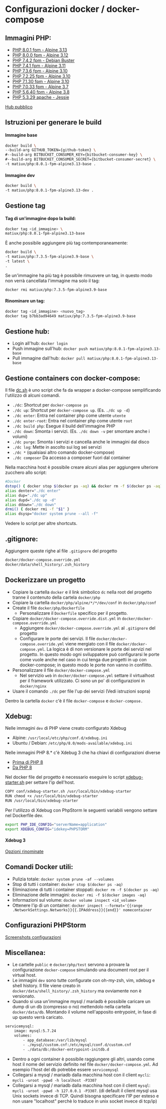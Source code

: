 Configurazioni docker / docker-compose
=====

## Immagini PHP:
* [PHP 8.0.1 fpm - Alpine 3.13](docker/php/alpine/3.13/8.0.1-fpm)
* [PHP 8.0.0 fpm - Alpine 3.12](docker/php/alpine/3.12/8.0.0-fpm)
* [PHP 7.4.2 fpm - Debian Buster](docker/php/debian/buster/7.4.2-fpm)
* [PHP 7.4.1 fpm - Alpine 3.11](docker/php/alpine/3.11/7.4.1-fpm)
* [PHP 7.3.6 fpm - Alpine 3.10](docker/php/alpine/3.10/7.3.6-fpm)
* [PHP 7.2.25 fpm - Alpine 3.10](docker/php/alpine/3.10/7.2.25-fpm)
* [PHP 7.1.30 fpm - Alpine 3.10](docker/php/alpine/3.10/7.1.30-fpm)
* [PHP 7.0.33 fpm - Alpine 3.7](docker/php/alpine/3.7/7.0.33-fpm)
* [PHP 5.6.40 fpm - Alpine 3.8](docker/php/alpine/3.8/5.6.40-fpm)
* [PHP 5.3.29 apache - Jessie](docker/php/debian/jessie/apache2.4.10/5.3.29)

[Hub pubblico](https://hub.docker.com/r/matiux/php/tags?page=1&ordering=last_updated)

## Istruzioni per generare le build 

#### Immagine base

```bash
docker build \
--build-arg GITHUB_TOKEN={github-token} \
#--build-arg BITBUCKET_CONSUMER_KEY={bitbucket-consumer-key} \
#--build-arg BITBUCKET_CONSUMER_SECRET={bitbucket-consumer-secret} \
-t matiux/php:8.0.1-fpm-alpine3.13-base .
```

#### Immagine dev
```bash
docker build \
-t matiux/php:8.0.1-fpm-alpine3.13-dev .
```

## Gestione tag

#### Tag di un'immagine dopo la build:

```bash
docker tag <id_immagine> \
matiux/php:8.0.1-fpm-alpine3.13-base
```

È anche possibile aggiungere più tag contemporaneamente:

```bash
docker build \
-t matiux/php:7.3.5-fpm-alpine3.9-base \
-t latest \
.
```

Se un'immagine ha più tag è possibile rimuovere un tag, in questo modo non verrà cancellata l'immagine ma solo il tag: 

```bash
docker rmi matiux/php:7.3.5-fpm-alpine3.9-base
```

#### Rinominare un tag: 

```bash
docker tag <id_immagine> <nuovo_tag>
docker tag b7bb3ad94649 matiux/php:7.3.5-fpm-alpine3.9-base
```

## Gestione hub:
* Login all'hub: `docker login`
* Push immagine sull'hub: `docker push matiux/php:8.0.1-fpm-alpine3.13-base`
* Pull immagine dall'hub: `docker pull matiux/php:8.0.1-fpm-alpine3.13-base`

## Gestione containers con docker-compose:

Il file [dc.sh](docker/dc.sh) è uno script che fa da wrapper a docker-compose semplificando l'utilizzo di alcuni comandi.

* `./dc`: Shortcut per `docker-compose ps`
* `./dc up`: Shortcut per `docker-compose up`. (Es. `./dc up -d`)
* `./dc enter`: Entra nel container php come utente `utente`
* `./dc enter-root`: Entra nel container php come utente `root`
* `./dc build php`: Esegue il build dell'immagine PHP
* `./dc down`: Smonta i servizi. (Es. `./dc down -v` per smontare anche i volumi)
* `./dc purge`: Smonta i servizi e cancella anche le immagini dal disco
* `./dc log`: Mette in ascolto sui log sei servizi
* `./dc *` (qualsiasi altro comando docker-compose)
* `./dc composer` Da accesso a composer fuori dal container

Nella macchina host è possibile creare alcuni alias per aggiungere ulteriore zucchero allo script:

```bash
#Docker
dstop() { docker stop $(docker ps -aq) && docker rm -f $(docker ps -aq) }
alias denter="./dc enter"
alias dup="./dc up"
alias dupd="./dc up -d"
alias ddown="./dc down"
drmi() { docker rmi -f "$1" }
alias dsysp="docker system prune --all -f"
```

Vedere lo script per altre shortcuts.

## .gitignore:

Aggiungere queste righe al file `.gitignore` del progetto

```bash
docker/docker-compose.override.yml
docker/data/shell_history/.zsh_history
```

## Dockerizzare un progetto

* Copiare la cartella `docker` e il link simbolico `dc` nella root del progetto tranne il contenuto della cartela `docker/php`
* Copiare la cartella `docker/php/alpine/*/*/dev/conf` in `docker/php/conf`
* Create il file `docker/php/Dockerfile`
    * Personalizzare il `Dockerfile` specifico per il progetto.
* Copiare `docker/docker-compose.override.dist.yml` in `docker/docker-compose.override.yml`
    * Aggiungere `docker/docker-compose.override.yml` al `.gitignore` del progetto
    * Configurare le porte dei servizi. Il file `docker/docker-compose.override.yml` viene mergiato con il file `docker/docker-compose.yml`. La logica è di non versionare le porte dei servizi nel progetto. In questo modo ogni sviluppatore può configurarsi le porte come vuole anche nel caso in cui tenga due progetti in up con docker-compose; in questo modo le porte non vanno in conflitto.
* Personalizzare il file `docker/docker-compose.yml`
    * Nel servizio `web` in `docker/docker-compose.yml` settare il virtualhost per il framework utilizzato. Ci sono un po' di configurazioni in `docker/nginx` 
* Usare il comando `./dc` per file l'up dei servizi (Vedi istruzioni sopra)

Dentro la cartella `docker` c'è il file `docker-compose` e `docker-compose.`

## Xdebug:

Nelle immagini `dev` di PHP viene creato configurato Xdebug

* Alpine: `/usr/local/etc/php/conf.d/xdebug.ini`
* Ubuntu / Debian: `/etc/php/8.0/mods-available/xdebug.ini`

Nelle immagini PHP 8.* c'è Xdebug 3 che ha chiavi di configurazioni diverse

* [Prima di PHP 8](docker/php/alpine/3.11/7.4.1-fpm/dev/conf/xdebug.ini)
* [Da PHP 8](docker/php/alpine/3.12/8.0.0-fpm/dev/conf/xdebug.ini)

Nel docker file del progetto è necessario eseguire lo script [xdebug-starter.sh](docker/php/conf/xdebug-starter.sh) per settare l'ip dell'host.

```bash
COPY conf/xdebug-starter.sh /usr/local/bin/xdebug-starter
RUN chmod +x /usr/local/bin/xdebug-starter
RUN /usr/local/bin/xdebug-starter
```

Per l'utilizzo di Xdebug con PhpStorm le seguenti variabili vengono settare nel Dockerfile dev.

```bash
export PHP_IDE_CONFIG="serverName=application"
export XDEBUG_CONFIG="idekey=PHPSTORM"
```

#### Xdebug 3
[Opzioni rinominate](https://xdebug.org/docs/upgrade_guide)

## Comandi Docker utili:

* Pulizia totale: `docker system prune -af --volumes`
* Stop di tutti i container: `docker stop $(docker ps -aq)`
* Eliminazione di tutti i container stoppati: `docker rm -f $(docker ps -aq)`
* Eliminazione delle immagini: `docker rmi -f $(docker images -aq)`
* Informazioni sul volume: `docker volume inspect <id_volume>`
* Ottenere l'ip di un container: `docker inspect --format='{{range .NetworkSettings.Networks}}{{.IPAddress}}{{end}}' nomecontainer`

## Configurazioni PHPStorm

[Screenshots configurazioni](doc/xdebug/phpstorm)

## Miscellanea:

* Le cartelle `public` e `docker/php/test` servono a provare la configurazione `docker-compose` simulando una document root per il virtual host.
* Le immagini `dev` sono tutte configurate con oh-my-zsh, vim, xdebug e shell history. Il file viene creato in `docker/data/shell_history/.zsh_history` ma ovviamente non è versionato.
* Quando si usa un'immagine mysql / mariadb è possibile caricare un dump di un db (compresso o no) mettendolo nella cartella `docker/data/db`. Montando il volume nell'apposito entrypoint, in fase di up questo verrà caricato.

```bash
servicemysql:
    image: mysql:5.7.24
    volumes:
        - app_database:/var/lib/mysql
        - ./mysql/custom.cnf:/etc/mysql/conf.d/custom.cnf
        - ./data/db:/docker-entrypoint-initdb.d
```

* Dentro a ogni container è possibile raggiungere gli altri, usando come host il nome del servizio definito nel file `docker/docker-compose.yml`. Ad esempio l'host del db potrebbe essere `servicemysql`
* Collegarsi a mysql / mariadb dalla macchina host con il client `mycli`: `mycli -uroot -ppwd -h localhost -P3307`
* Collegarsi a mysql / mariadb dalla macchina host con il client `mysql`: `mycli -uroot -ppwd -h 127.0.0.1 -P3307`. (di default il client mysql usa Unix sockets invece di TCP. Quindi bisogna specificare l'IP per esteso e non usare "localhost" perchè lo traduce in unix socket invece di tcp/ip)
